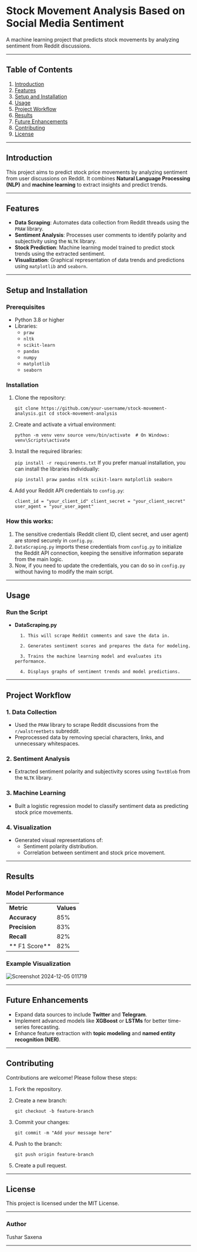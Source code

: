 
# **Stock Movement Analysis Based on Social Media Sentiment**

A machine learning project that predicts stock movements by analyzing sentiment from Reddit discussions.

----------

## **Table of Contents**

1.  [Introduction](#introduction)
2.  [Features](#features)
3.  [Setup and Installation](#setup-and-installation)
4.  [Usage](#usage)
5.  [Project Workflow](#project-workflow)
6.  [Results](#results)
7.  [Future Enhancements](#future-enhancements)
8.  [Contributing](#contributing)
9.  [License](#license)

----------

## **Introduction**

This project aims to predict stock price movements by analyzing sentiment from user discussions on Reddit. It combines **Natural Language Processing (NLP)** and **machine learning** to extract insights and predict trends.

----------

## **Features**

-   **Data Scraping**: Automates data collection from Reddit threads using the `PRAW` library.
-   **Sentiment Analysis**: Processes user comments to identify polarity and subjectivity using the `NLTK` library.
-   **Stock Prediction**: Machine learning model trained to predict stock trends using the extracted sentiment.
-   **Visualization**: Graphical representation of data trends and predictions using `matplotlib` and `seaborn`.

----------

## **Setup and Installation**

### **Prerequisites**

-   Python 3.8 or higher
-   Libraries:
    -   `praw`
    -   `nltk`
    -   `scikit-learn`
    -   `pandas`
    -   `numpy`
    -   `matplotlib`
    -   `seaborn`

### **Installation**

1.  Clone the repository:

    
    `git clone https://github.com/your-username/stock-movement-analysis.git
    cd stock-movement-analysis` 
    
2.  Create and activate a virtual environment:
    
   
    
    `python -m venv venv
    source venv/bin/activate  # On Windows: venv\Scripts\activate` 
    
3.  Install the required libraries:

    
    `pip install -r requirements.txt` 
    If you prefer manual installation, you can install the libraries individually:


    `pip install praw pandas nltk scikit-learn matplotlib seaborn`
    
4.  Add your Reddit API credentials to `config.py`:
    
    
    
    `client_id = "your_client_id"
    client_secret = "your_client_secret"
    user_agent = "your_user_agent"`
 ### How this works:
 1. The sensitive credentials (Reddit client ID, client secret, and user agent) are stored securely in `config.py`.
 2. `DataScraping.py` imports these credentials from `config.py` to initialize the Reddit API connection, keeping the sensitive information separate from the main logic.
 3. Now, if you need to update the credentials, you can do so in `config.py` without having to modify the main script.
    

----------

## **Usage**

### **Run the Script**

 -  **DataScraping.py** 
    
    
          1. This will scrape Reddit comments and save the data in.
          
          2. Generates sentiment scores and prepares the data for modeling.
          
          3. Trains the machine learning model and evaluates its performance.
          
          4. Displays graphs of sentiment trends and model predictions.

----------

## **Project Workflow**

### **1. Data Collection**

-   Used the `PRAW` library to scrape Reddit discussions from the `r/walstreetbets` subreddit.
-   Preprocessed data by removing special characters, links, and unnecessary whitespaces.

### **2. Sentiment Analysis**

-   Extracted sentiment polarity and subjectivity scores using `TextBlob` from the `NLTK` library.

### **3. Machine Learning**

-   Built a logistic regression model to classify sentiment data as predicting stock price movements.

### **4. Visualization**

-   Generated visual representations of:
    -   Sentiment polarity distribution.
    -   Correlation between sentiment and stock price 
movement.

----------

## **Results**

### **Model Performance**

|  |  |
|--|--|
| **Metric** |**Values**  |
**Accuracy**       |85%|
| **Precision**    |83%|
|**Recall**        |82%|
|** F1 Score**     |82%|



### **Example Visualization**

![Screenshot 2024-12-05 011719](https://github.com/user-attachments/assets/4e5fd21d-0526-4a7a-a9cd-3519af517219)


----------

## **Future Enhancements**

-   Expand data sources to include **Twitter** and **Telegram**.
-   Implement advanced models like **XGBoost** or **LSTMs** for better time-series forecasting.
-   Enhance feature extraction with **topic modeling** and **named entity recognition (NER)**.

----------

## **Contributing**

Contributions are welcome! Please follow these steps:

1.  Fork the repository.
2.  Create a new branch:
      
    `git checkout -b feature-branch` 
    
3.  Commit your changes:
    
    `git commit -m "Add your message here"` 
    
4.  Push to the branch:
    
    `git push origin feature-branch` 
    
5.  Create a pull request.

----------

## **License**

This project is licensed under the MIT License.

----------

### **Author**

Tushar Saxena

----------
